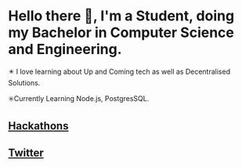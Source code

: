 # Hello there 👋, I'm a Student, doing my Bachelor in Computer Science and Engineering. 

✴️ I love learning about Up and Coming tech as well as Decentralised Solutions. 

✳️Currently Learning Node.js, PostgresSQL.


## [Hackathons](https://devpost.com/DRACrY0?ref_content=user-portfolio&ref_feature=portfolio&ref_medium=global-nav)

## [Twitter](https://twitter.com/_DRACrY)


